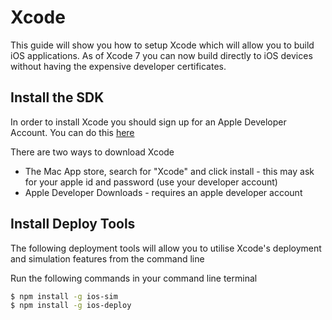 # Xcode

This guide will show you how to setup Xcode which will allow you to build iOS applications. As of
Xcode 7 you can now build directly to iOS devices without having the expensive developer
certificates.

## Install the SDK

In order to install Xcode you should sign up for an Apple Developer Account. You can do this
[here](https://developer.apple.com/)

There are two ways to download Xcode

* The Mac App store, search for "Xcode" and click install - this may ask for your apple id and
password (use your developer account)
* Apple Developer Downloads - requires an apple developer account

## Install Deploy Tools

The following deployment tools will allow you to utilise Xcode's deployment and simulation features
from the command line

Run the following commands in your command line terminal

```bash
$ npm install -g ios-sim
$ npm install -g ios-deploy
```
